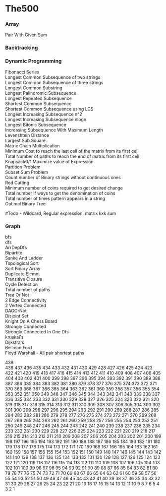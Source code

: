 # The500

### Array
Pair With Given Sum  

### Backtracking

### Dynamic Programming
Fibonacci Series  
Longest Common Subsequence of two strings  
Longest Common Subsequence of three strings  
Longest Common Substring  
Longest Palindromic Subsequence  
Longest Repeated Subsequence  
Shortest Common Subsequence  
Shortest Common Subsequence using LCS  
Longest Increasing Subsequence n^2  
Longest Increasing Subsequence nlogn  
Longest Bitonic Subsequence  
Increasing Subsequence With Maximum Length  
Levenshtein Distance  
Largest Sub Square  
Matrix Chain Multiplication  
Minimum Cost to reach the last cell of the matrix from its first cell  
Total Number of paths to reach the end of matrix from its first cell
Knapsack0/1
Maximize value of Expression  
Partition Problem  
Subset Sum Problem  
Count number of Binary strings without continuous ones  
Rod Cutting   
Minimum number of coins required to get desired change  
Total number if ways to get the denomination of coins  
Total number of times pattern appears in a string  
Optimal Binary Tree  

#Todo - Wildcard, Regular expression, matrix kxk sum

### Graph
bfs  
dfs <br />
ArrDepDfs  
Bipartite  
Sanke And Ladder  
Topological Sort  
Sort Binary Array   
Duplicate Elemnt  
Transitive Closure  
Cycle Detection  
Total number of paths  
Tree Or Not  
2 Edge Connectivity  
2 Vertex Connected  
DAGOrNot  
Disjoint Set  
Knight On A Chess Board  
Strongly Connected  
Strongly Connected In One Dfs  
kruskal's  
Dijkstra's  
Bellman Ford  
Floyd Warshall - All pair shortest paths  

439  
438
437
436
435
434
433
432
431
430
429
428
427
426
425
424
423
422
421
420
419
418
417
416
415
414
413
412
411
410
409
408
407
406
405
404
403
402
401
400
399
398
397
396
395
394
393
392
391
390
389
388
387
386
385
384
383
382
381
380
379
378
377
376
375
374
373
372
371
370
369
368
367
366
365
364
363
362
361
360
359
358
357
356
355
354
353
352
351
350
349
348
347
346
345
344
343
342
341
340
339
338
337
336
335
334
333
332
331
330
329
328
327
326
325
324
323
322
321
320
319
318
317
316
315
314
313
312
311
310
309
308
307
306
305
304
303
302
301
300
299
298
297
296
295
294
293
292
291
290
289
288
287
286
285
284
283
282
281
280
279
278
277
276
275
274
273
272
271
270
269
268
267
266
265
264
263
262
261
260
259
258
257
256
255
254
253
252
251
250
249
248
247
246
245
244
243
242
241
240
239
238
237
236
235
234
233
232
231
230
229
228
227
226
225
224
223
222
221
220
219
218
217
216
215
214
213
212
211
210
209
208
207
206
205
204
203
202
201
200
199
198
197
196
195
194
193
192
191
190
189
188
187
186
185
184
183
182
181
180
179
178
177
176
175
174
173
172
171
170
169
168
167
166
165
164
163
162
161
160
159
158
157
156
155
154
153
152
151
150
149
148
147
146
145
144
143
142
141
140
139
138
137
136
135
134
133
132
131
130
129
128
127
126
125
124
123
122
121
120
119
118
117
116
115
114
113
112
111
110
109
108
107
106
105
104
103
102
101
100
99
98
97
96
95
94
93
92
91
90
89
88
87
86
85
84
83
82
81
80
79
78
77
76
75
74
73
72
71
70
69
68
67
66
65
64
63
62
61
60
59
58
57
56
55
54
53
52
51
50
49
48
47
46
45
44
43
42
41
40
39
38
37
36
35
34
33
32
31
30
29
28
27
26
25
24
23
22
21
20
19
18
17
16
15
14
13
12
11
10
9
8
7
6
5
4
3
2
1


